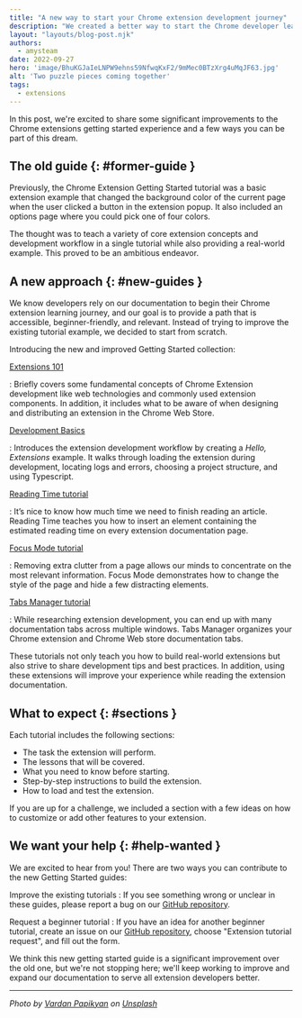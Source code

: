 ```yaml
---
title: "A new way to start your Chrome extension development journey"
description: "We created a better way to start the Chrome developer learning journey."  
layout: "layouts/blog-post.njk"
authors:
  - amysteam
date: 2022-09-27
hero: 'image/BhuKGJaIeLNPW9ehns59NfwqKxF2/9mMec0BTzXrg4uMqJF63.jpg'
alt: 'Two puzzle pieces coming together'
tags:
  - extensions
---
```


In this post, we're excited to share some significant improvements to the Chrome extensions getting started experience and a few ways you can be part of this dream.

## The old guide {: #former-guide }

Previously, the Chrome Extension Getting Started tutorial was a basic extension example that changed the background color of the current page when the user clicked a button in the extension popup. It also included an options page where you could pick one of four colors.

The thought was to teach a variety of core extension concepts and development workflow in a single tutorial while also providing a real-world example. This proved to be an ambitious endeavor.

## A new approach {: #new-guides }

We know developers rely on our documentation to begin their Chrome extension learning journey, and our goal is to provide a path that is accessible, beginner-friendly, and relevant. Instead of trying to improve the existing tutorial example, we decided to start from scratch.

Introducing the new and improved Getting Started collection:

[Extensions 101][doc-ext-101]

: Briefly covers some fundamental concepts of Chrome Extension development like web technologies and commonly used extension components. In addition, it includes what to be aware of when designing and distributing an extension in the Chrome Web Store. 

[Development Basics][doc-dev-basics]

: Introduces the extension development workflow by creating a _Hello, Extensions_ example. It walks through loading the extension during development, locating logs and errors, choosing a project structure, and using Typescript.

[Reading Time tutorial][tut-reading-time]

: It’s nice to know how much time we need to finish reading an article. Reading Time teaches you how to insert an element containing the estimated reading time on every extension documentation page.

[Focus Mode tutorial][tut-focus-mode]

: Removing extra clutter from a page allows our minds to concentrate on the most relevant information. Focus Mode demonstrates how to change the style of the page and hide a few distracting elements.

[Tabs Manager tutorial][tut-tabs-manager]

: While researching extension development, you can end up with many documentation tabs across multiple windows. Tabs Manager organizes your Chrome extension and Chrome Web store documentation tabs.

These tutorials not only teach you how to build real-world extensions but also strive to share development tips and best practices. In addition, using these extensions will improve your experience while reading the extension documentation.

## What to expect {: #sections }

Each tutorial includes the following sections:
- The task the extension will perform. 
- The lessons that will be covered.
- What you need to know before starting.
- Step-by-step instructions to build the extension. 
- How to load and test the extension.

If you are up for a challenge, we included a section with a few ideas on how to customize or add other features to your extension.

## We want your help {: #help-wanted }

We are excited to hear from you! There are two ways you can contribute to the new Getting Started guides:

Improve the existing tutorials
: If you see something wrong or unclear in these guides, please report a bug on our [GitHub repository][github-ext-doc-issue].

Request a beginner tutorial
: If you have an idea for another beginner tutorial, create an issue on our [GitHub repository][github-ext-doc-issue], choose "Extension tutorial request", and fill out the form. 

We think this new getting started guide is a significant improvement over the old one, but we're not stopping here; we'll keep working to improve and expand our documentation to serve all extension developers better.

---

_Photo by [Vardan Papikyan][unsplash-vardan] on [Unsplash][unsplash]_

[doc-ext-101]: /docs/extensions/mv3/getstarted/extensions-101
[doc-dev-basics]: /docs/extensions/mv3/getstarted/development-basics
[github-ext-doc-issue]: https://github.com/GoogleChrome/developer.chrome.com/issues/new/choose
[tut-focus-mode]: /docs/extensions/mv3/getstarted/tut-focus-mode
[tut-reading-time]: /docs/extensions/mv3/getstarted/tut-reading-time
[tut-tabs-manager]: /docs/extensions/mv3/getstarted/tut-tabs-manager
[unsplash]: https://unsplash.com/?utm_source=unsplash&utm_medium=referral&utm_content=creditCopyText
[unsplash-vardan]: https://unsplash.com/@varpap?utm_source=unsplash&utm_medium=referral&utm_content=creditCopyText 

